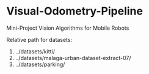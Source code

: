 # Visual-Odometry-Pipeline
Mini-Project Vision Algorithms for Mobile Robots


Relative path for datasets:
1. ../datasets/kitti/
2. ../datasets/malaga-urban-dataset-extract-07/
3. ../datasets/parking/


